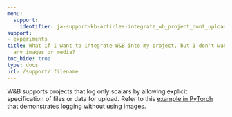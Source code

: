 ```yaml
---
menu:
  support:
    identifier: ja-support-kb-articles-integrate_wb_project_dont_upload_any_images_media
support:
- experiments
title: What if I want to integrate W&B into my project, but I don't want to upload
  any images or media?
toc_hide: true
type: docs
url: /support/:filename
---
```


W&B supports projects that log only scalars by allowing explicit specification of files or data for upload. Refer to this [example in PyTorch](http://wandb.me/pytorch-colab) that demonstrates logging without using images.